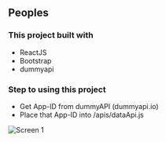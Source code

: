 ## Peoples

### This project built with
- ReactJS
- Bootstrap
- dummyapi

### Step to using this project

- Get App-ID from dummyAPI (dummyapi.io)
- Place that App-ID into /apis/dataApi.js

![Screen 1](https://github.com/inact25/peoples/blob/master/assets/img/1.png?raw=true)
